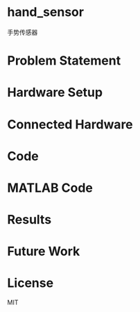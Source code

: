 # hand_sensor
手势传感器


# Problem Statement


# Hardware Setup




# Connected Hardware



# Code

# MATLAB Code

# Results



# Future Work



# License
MIT  
